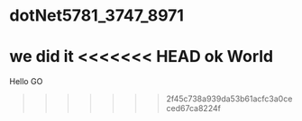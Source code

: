 # dotNet5781_3747_8971
we did it
<<<<<<< HEAD
ok World
=======
Hello GO
>>>>>>> 2f45c738a939da53b61acfc3a0ceced67ca8224f
